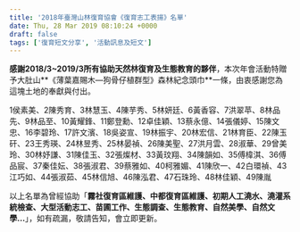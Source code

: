 ```yaml
---
title: '2018年臺灣山林復育協會《復育志工表揚》名單'
date: Thu, 28 Mar 2019 08:10:24 +0000
draft: false
tags: ['復育短文分享', '活動訊息及短文']
---
```


**感謝2018/3~2019/3所有協助天然林復育及生態教育的夥伴**，本次年會活動特贈予大肚山**《薄葉嘉賜木—狗骨仔植群型》森林紀念頭巾**一條，由衷感謝您為這塊土地的奉獻與付出。

1侯素美、2陳秀育、3林慧玉、4陳芋秀、5林妍廷、6黃香容、7洪翠苹、8林品先、9林品至、10黃耀鋒、11鄭登勳、12卓佳穎、13蔡永億、14張儀婷、15陳文忠、16李碧玲、17許文濱、18吳姿宣、19林振宇、20林宏信、21林育臣、22陳玉矸、23王秀瑛、24林昱秀、25林晏禎、26陳美聖、27洪月雲、28淑華、29曾美玲、30林妤謙、31陳佳玉、32張燦材、33黃玟翔、34陳韻如、35傅椲淇、36傅品宸、37秦佳妘、38張淑君、39蔡雅如、40柯雅媚、41陳欣一、42白環禎、43江巧如、44張淑茹、45林信旭、46陳泓君、47石珠玲、48林佳穎、49陳胤

以上名單為曾經協助「**霧社復育區維護、中都復育區維護、初期人工澆水、澆灌系統檢查、大型活動志工、苗圃工作、生態調查、生態教育、自然美學、自然文學…**」，如有疏漏，敬請告知，會立即更新。
